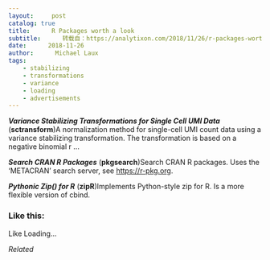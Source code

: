```yaml
---
layout:     post
catalog: true
title:      R Packages worth a look
subtitle:      转载自：https://analytixon.com/2018/11/26/r-packages-worth-a-look-1348/
date:      2018-11-26
author:      Michael Laux
tags:
    - stabilizing
    - transformations
    - variance
    - loading
    - advertisements
---
```


***Variance Stabilizing Transformations for Single Cell UMI Data*** (**sctransform**)A normalization method for single-cell UMI count data using a variance stabilizing transformation. The transformation is based on a negative binomial r …

***Search CRAN R Packages*** (**pkgsearch**)Search CRAN R packages. Uses the ‘METACRAN’ search server, see <https://r-pkg.org>. 

***Pythonic Zip() for R*** (**zipR**)Implements Python-style zip for R. Is a more flexible version of cbind.





### Like this:

Like Loading...


*Related*

